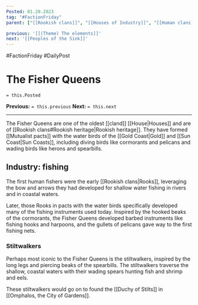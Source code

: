 ```yaml
---
Posted: 01.20.2023
tag: "#FactionFriday"
parent: ["[[Rookish clans]]", "[[Houses of Industry]]", "[[Human clans]]", "[[House]]", "[[Mutualist pacts]]", "[[Mutualist House]]"]

previous: '[[(Theme) The elements]]'
next: '[[Peoples of the Sink]]'
---
```

#FactionFriday #DailyPost
# The Fisher Queens
`= this.Posted`

**Previous:** `= this.previous`
**Next:** `= this.next`

---

The Fisher Queens are one of the oldest [[cland]] [[House|Houses]] and are of [[Rookish clans#Rookish heritage|Rookish heritage]]. They have formed [[Mutualist pacts]] with the water birds of the [[Gold Coast|Gold]] and [[Sun Coast|Sun Coasts]], including diving birds like cormorants and pelicans and wading birds like herons and spearbills.

## Industry: fishing

The first human fishers were the early [[Rookish clans|Rooks]], leveraging the bow and arrows they had developed for shallow water fishing in rivers and in coastal waters.

Later, those Rooks in pacts with the water birds specifically developed many of the fishing instruments used today. Inspired by the hooked beaks of the cormorants, the Fisher Queens developed barbed instruments like fishing hooks and harpoons, and the gullets of pelicans gave way to the first fishing nets.

### Stiltwalkers

Perhaps most iconic to the Fisher Queens is the stiltwalkers, inspired by the long legs and piercing beaks of the spearbills. The stiltwalkers traverse the shallow, coastal waters with their wading spears hunting fish and shrimp and eels.

These stiltwalkers would go on to found the [[Duchy of Stilts]] in [[Omphalos, the City of Gardens]].
